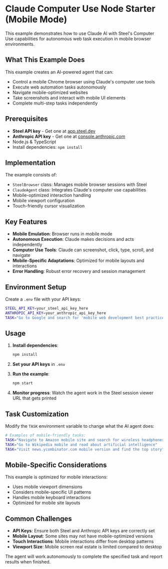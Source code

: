 # Claude Computer Use Node Starter (Mobile Mode)

This example demonstrates how to use Claude AI with Steel's Computer Use capabilities for autonomous web task execution in mobile browser environments.

## What This Example Does

This example creates an AI-powered agent that can:
- Control a mobile Chrome browser using Claude's computer use tools
- Execute web automation tasks autonomously 
- Navigate mobile-optimized websites
- Take screenshots and interact with mobile UI elements
- Complete multi-step tasks independently

## Prerequisites

- **Steel API key** - Get one at [app.steel.dev](https://app.steel.dev/settings/api-keys)
- **Anthropic API key** - Get one at [console.anthropic.com](https://console.anthropic.com/)
- Node.js & TypeScript
- Install dependencies: `npm install`

## Implementation

The example consists of:
- `SteelBrowser` class: Manages mobile browser sessions with Steel
- `ClaudeAgent` class: Integrates Claude's computer use capabilities
- Mobile-optimized interaction handling
- Mobile viewport configuration
- Touch-friendly cursor visualization

## Key Features

- **Mobile Emulation**: Browser runs in mobile mode
- **Autonomous Execution**: Claude makes decisions and acts independently
- **Computer Use Tools**: Claude can screenshot, click, type, scroll, and navigate
- **Mobile-Specific Adaptations**: Optimized for mobile layouts and interactions
- **Error Handling**: Robust error recovery and session management

## Environment Setup

Create a `.env` file with your API keys:

```bash
STEEL_API_KEY=your_steel_api_key_here
ANTHROPIC_API_KEY=your_anthropic_api_key_here
TASK="Go to Google and search for 'mobile web development best practices'"
```

## Usage

1. **Install dependencies**:
   ```bash
   npm install
   ```

2. **Set your API keys** in `.env`

3. **Run the example**:
   ```bash
   npm start
   ```

4. **Monitor progress**: Watch the agent work in the Steel session viewer URL that gets printed

## Task Customization

Modify the `TASK` environment variable to change what the AI agent does:

```bash
# Examples of mobile-friendly tasks:
TASK="Navigate to Amazon mobile site and search for wireless headphones"
TASK="Go to Wikipedia mobile and read about artificial intelligence"
TASK="Visit news.ycombinator.com mobile version and find the top story"
```

## Mobile-Specific Considerations

This example is optimized for mobile interactions:
- Uses mobile viewport dimensions
- Considers mobile-specific UI patterns
- Handles mobile keyboard interactions
- Optimized for mobile site layouts

## Common Challenges

- **API Keys**: Ensure both Steel and Anthropic API keys are correctly set
- **Mobile Layout**: Some sites may not have mobile-optimized versions
- **Touch Interactions**: Mobile interactions differ from desktop patterns
- **Viewport Size**: Mobile screen real estate is limited compared to desktop

The agent will work autonomously to complete the specified task and report results when finished.
